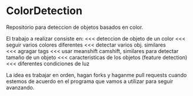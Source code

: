 # ColorDetection
Repositorio para deteccion de objetos basados en color.

El trabajo a realizar consiste en: 
<<< deteccion de objeto de un color 
<<< seguir varios colores diferentes
<<< detectar varios obj. similares  
<<< agragar tags
<<< usar meanshift camshift, similares para detectar tamaño de un objeto
<<< caracteristicas de los objetos (feature detection)
<<< diferentes condiciones de luz

La idea es trabajar en orden, hagan forks y haganme pull requests cuando estemos de acuerdo en el programa que vamos a utilizar para seguir avanzando. 
